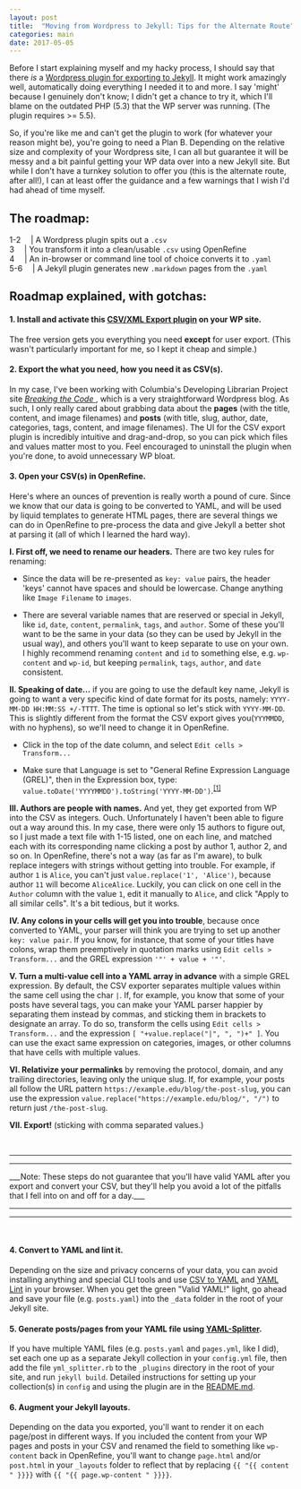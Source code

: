 ```yaml
---
layout: post
title:  "Moving from Wordpress to Jekyll: Tips for the Alternate Route"
categories: main
date: 2017-05-05
---
```


Before I start explaining myself and my hacky process, I should say that there *is* a [Wordpress plugin for exporting to Jekyll](https://wordpress.org/plugins/jekyll-exporter/). It might work amazingly well, automatically doing everything I needed it to and more. I say 'might' because I genuinely don't know; I didn't get a chance to try it, which I'll blame on the outdated PHP (5.3) that the WP server was running. (The plugin requires >= 5.5).

So, if you're like me and can't get the plugin to work (for whatever your reason might be), you're going to need a Plan B. Depending on the relative size and complexity of your Wordpress site, I can all but guarantee it will be messy and a bit painful getting your WP data over into a new Jekyll site. But while I don't have a turnkey solution to offer you (this is the alternate route, after all!), I can at least offer the guidance and a few warnings that I wish I'd had ahead of time myself.

## The roadmap:

1-2 &emsp;| A Wordpress plugin spits out a `.csv`<br/>
3 &emsp;| You transform it into a clean/usable `.csv` using OpenRefine<br/>
4 &emsp;| An in-browser or command line tool of choice converts it to `.yaml`<br/>
5-6 &emsp;| A Jekyll plugin generates new `.markdown` pages from the `.yaml`

## Roadmap explained, with gotchas:

#### 1. Install and activate this [CSV/XML Export plugin](https://wordpress.org/plugins/wp-all-export/) on your WP site.

The free version gets you everything you need __except__ for user export. (This wasn't particularly important for me, so I kept it cheap and simple.)

#### 2. Export the what you need, how you need it as CSV(s).

In my case, I've been working with Columbia's Developing Librarian Project site *[Breaking the Code ](https://developinglibrarian.library.columbia.edu/)*, which is a very straightforward Wordpress blog. As such, I only really cared about grabbing data about the __pages__ (with the title, content, and image filenames) and __posts__ (with title, slug, author, date, categories, tags, content, and image filenames). The UI for the CSV export plugin is incredibly intuitive and drag-and-drop, so you can pick which files and values matter most to you. Feel encouraged to uninstall the plugin when you're done, to avoid unnecessary WP bloat.

#### 3. Open your CSV(s) in OpenRefine.

Here's where an ounces of prevention is really worth a pound of cure. Since we know that our data is going to be converted to YAML, and will be used by liquid templates to generate HTML pages, there are several things we can do in OpenRefine to pre-process the data and give Jekyll a better shot at parsing it (all of which I learned the hard way).

__I. First off, we need to rename our headers.__ There are two key rules for renaming:

  + Since the data will be re-presented as `key: value` pairs, the header 'keys' cannot have spaces and should be lowercase. Change anything like `Image Filename` to `images`.

  + There are several variable names that are reserved or special in Jekyll, like `id`, `date`, `content`, `permalink`, `tags`, and `author`. Some of these you'll want to be the same in your data (so they can be used by Jekyll in the usual way), and others you'll want to keep separate to use on your own. I highly recommend renaming `content` and `id` to something else, e.g. `wp-content` and `wp-id`, but keeping `permalink`, `tags`, `author`, and `date` consistent.



__II. Speaking of date...__ if you are going to use the default key name, Jekyll is going to want a very specific kind of date format for its posts, namely: `YYYY-MM-DD HH:MM:SS +/-TTTT`. The time is optional so let's stick with `YYYY-MM-DD`. This is slightly different from the format the CSV export gives you(`YYYMMDD`, with no hyphens), so we'll need to change it in OpenRefine.

  + Click in the top of the date column, and select `Edit cells > Transform...`

  + Make sure that Language is set to "General Refine Expression Language (GREL)", then in the Expression box, type: `value.toDate('YYYYMMDD').toString('YYYY-MM-DD')`.<sup><a href="https://github.com/OpenRefine/OpenRefine/wiki/GREL-Date-Functions" target="\_blank">[1]</a></sup>

__III. Authors are people with names.__ And yet, they get exported from WP into the CSV as integers. Ouch. Unfortunately I haven't been able to figure out a way around this. In my case, there were only 15 authors to figure out, so I just made a text file with 1-15 listed, one on each line, and matched each with its corresponding name clicking a post by author 1, author 2, and so on. In OpenRefine, there's not a way (as far as I'm aware), to bulk replace integers with strings without getting into trouble. For example, if author `1` is `Alice`, you can't just `value.replace('1', 'Alice')`, because author `11` will become `AliceAlice`. Luckily, you can click on one cell in the `Author` column with the value `1`, edit it manually to `Alice`, and click "Apply to all similar cells". It's a bit tedious, but it works.

__IV. Any colons in your cells will get you into trouble__, because once converted to YAML, your parser will think you are trying to set up another `key: value pair`. If you know, for instance, that some of your titles have colons, wrap them preemptively in quotation marks using `Edit cells > Transform...` and the GREL expression `'"' + value + '"'`.

__V. Turn a multi-value cell into a YAML array in advance__ with a simple GREL expression. By default, the CSV exporter separates multiple values within the same cell using the char `|`. If, for example, you know that some of your posts have several tags, you can make your YAML parser happier by separating them instead by commas, and sticking them in brackets to designate an array. To do so, transform the cells using `Edit cells > Transform...` and the expression `[ "+value.replace("|", ", ")+" ]`. You can use the exact same expression on categories, images, or other columns that have cells with multiple values.

__VI. Relativize your permalinks__ by removing the protocol, domain, and any trailing directories, leaving only the unique slug. If, for example, your posts all follow the URL pattern `https://example.edu/blog/the-post-slug`, you can use the expression `value.replace("https://example.edu/blog/", "/")` to return just `/the-post-slug`.

__VII. Export!__ (sticking with comma separated values.)

<br/>
<hr><hr>
___Note: These steps do not guarantee that you'll have valid YAML after you export and convert your CSV, but they'll help you avoid a lot of the pitfalls that I fell into on and off for a day.___
<hr><hr>
<br/>

#### 4. Convert to YAML and lint it.

Depending on the size and privacy concerns of your data, you can avoid installing anything and special CLI tools and use [CSV to YAML](http://www.convertcsv.com/csv-to-yaml.htm) and [YAML Lint](http://www.yamllint.com/) in your browser. When you get the green "Valid YAML!" light, go ahead and save your file (e.g. `posts.yaml`) into the `_data` folder in the root of your Jekyll site.

#### 5. Generate posts/pages from your YAML file using [YAML-Splitter](https://github.com/mnyrop/yaml-splitter).
If you have multiple YAML files (e.g. `posts.yaml` and `pages.yml`, like I did), set each one up as a separate Jekyll collection in your `config.yml` file, then add the file `yml_splitter.rb` to the `_plugins` directory in the root of your site, and run `jekyll build`. Detailed instructions for setting up your collection(s) in `config` and using the plugin are in the [README.md](https://github.com/mnyrop/yaml-splitter).

#### 6. Augment your Jekyll layouts.

Depending on the data you exported, you'll want to render it on each page/post in different ways. If you included the content from your WP pages and posts in your CSV and renamed the field to something like `wp-content` back in OpenRefine, you'll want to change `page.html` and/or `post.html` in your `_layouts` folder to reflect that by replacing `{{ "{{ content " }}}}` with `{{ "{{ page.wp-content " }}}}`.

<br/><br/><br/><br/><br/><br/>

